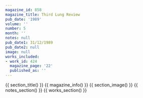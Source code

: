 ```yaml
---
magazine_id: 858
magazine_title: Third Lung Review
pub_date: '1989'
volume: ''
number: 5
month: ''
notes: null
pub_date1: 31/12/1989
pub_date2: null
image: null
works_included:
- work_id: 424
  magazine_page: '22'
  published_as: ''
---
```


{{ section_title() }}
{{ magazine_info() }}
{{ section_image() }}
{{ notes_section() }}
{{ works_section() }}
